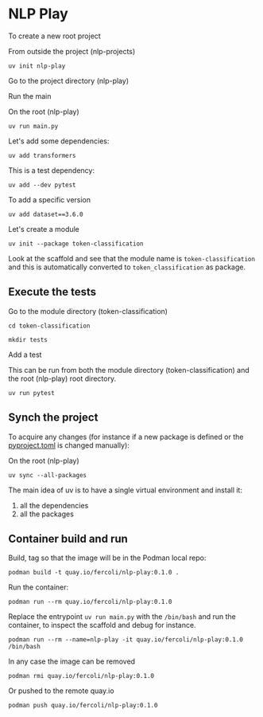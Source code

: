 # NLP Play

To create a new root project

From outside the project (nlp-projects)
```shell
uv init nlp-play
```

Go to the project directory (nlp-play)

Run the main

On the root (nlp-play)
```shell
uv run main.py
```

Let's add some dependencies:

```shell
uv add transformers
```

This is a test dependency:

```shell
uv add --dev pytest
```

To add a specific version

```shell
uv add dataset==3.6.0
```

Let's create a module

```shell
uv init --package token-classification
```

Look at the scaffold and see that the module name is `token-classification` 
and this is automatically converted to `token_classification` as package.

## Execute the tests

Go to the module directory (token-classification)
```shell
cd token-classification
```

```shell
mkdir tests
```

Add a test

This can be run from both the module directory (token-classification)
and the root (nlp-play) root directory.
```shell
uv run pytest
```

## Synch the project

To acquire any changes (for instance if a new package is defined or the [pyproject.toml](pyproject.toml) is changed manually):

On the root (nlp-play)
```shell
uv sync --all-packages
```

The main idea of uv is to have a single virtual environment and install it:
1. all the dependencies
2. all the packages

## Container build and run

Build, tag so that the image will be in the Podman local repo:

```shell
podman build -t quay.io/fercoli/nlp-play:0.1.0 .
```

Run the container:

```shell
podman run --rm quay.io/fercoli/nlp-play:0.1.0
```

Replace the entrypoint `uv run main.py` with the `/bin/bash` and run the container,
to inspect the scaffold and debug for instance.

```shell
podman run --rm --name=nlp-play -it quay.io/fercoli/nlp-play:0.1.0 /bin/bash
```

In any case the image can be removed

```shell
podman rmi quay.io/fercoli/nlp-play:0.1.0
```

Or pushed to the remote quay.io

```shell
podman push quay.io/fercoli/nlp-play:0.1.0
```